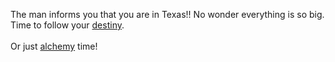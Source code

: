 The man informs you that you are in Texas!!
No wonder everything is so big.
Time to follow your [destiny](../destiny/destiny.md).
<br><br>
Or just [alchemy](../alchemy/alchemy.md) time!
